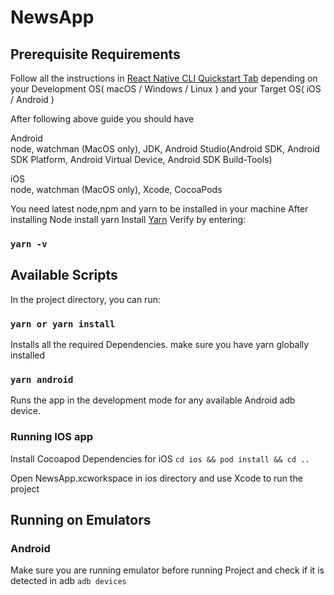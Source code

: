 # NewsApp

## Prerequisite Requirements
Follow all the instructions in [React Native CLI Quickstart Tab](https://reactnative.dev/docs/environment-setup) depending on your Development OS( macOS / Windows / Linux ) and your Target OS( iOS / Android )

After following above guide you should have<br>

Android<br>
node, watchman (MacOS only), JDK, Android Studio(Android SDK, Android SDK Platform, Android Virtual Device, Android SDK Build-Tools)

iOS<br>
node, watchman (MacOS only), Xcode, CocoaPods

You need latest node,npm and yarn to be installed in your machine
After installing Node install yarn
Install [Yarn](https://www.npmjs.com/package/yarn)
Verify by entering:
### `yarn -v`

## Available Scripts

In the project directory, you can run:

### `yarn or yarn install`

Installs all the required Dependencies. make sure you have yarn globally installed<br>

### `yarn android`

Runs the app in the development mode for any available Android adb device.

### Running IOS app

Install Cocoapod Dependencies for iOS
`cd ios && pod install && cd ..`

Open NewsApp.xcworkspace in ios directory and use Xcode to run the project

## Running on Emulators

### Android
Make sure you are running emulator before running Project and check if it is detected in adb `adb devices`
